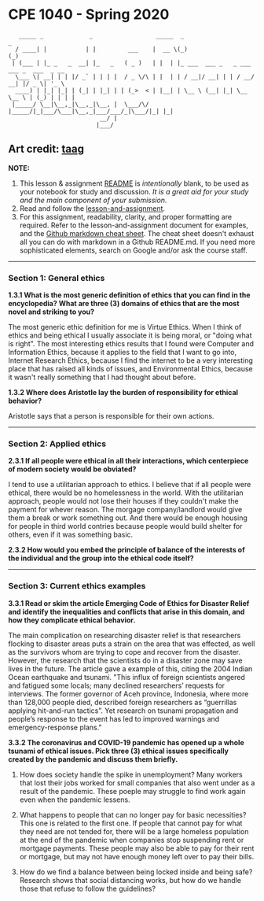 # CPE 1040 - Spring 2020

```
   _____ _             _                  _____  _                        _             
  / ____| |           | |         ___    |  __ \(_)                      (_)            
 | (___ | |_ _   _  __| |_   _   ( _ )   | |  | |_ ___  ___ _   _ ___ ___ _  ___  _ __  
  \___ \| __| | | |/ _` | | | |  / _ \/\ | |  | | / __|/ __| | | / __/ __| |/ _ \| '_ \ 
  ____) | |_| |_| | (_| | |_| | | (_>  < | |__| | \__ \ (__| |_| \__ \__ \ | (_) | | | |
 |_____/ \__|\__,_|\__,_|\__, |  \___/\/ |_____/|_|___/\___|\__,_|___/___/_|\___/|_| |_|
                          __/ |                                                         
                         |___/                                                                                                                                                                             
```

Art credit: [taag](http://patorjk.com/software/taag/#p=display&f=Big&t=Study%20%26%20Discussion)
---

**NOTE:** 
1. This lesson & assignment [README](README.md) is _intentionally_ blank, to be used as your notebook for study and discussion. _It is a great aid for your study and the main component of your submission._
2. Read and follow the [lesson-and-assignment](lesson-and-assignment.md).
3. For this assignment, readability, clarity, and proper formatting are required. Refer to the lesson-and-assignment document for examples, and the [Github markdown cheat sheet](https://github.com/adam-p/markdown-here/wiki/Markdown-Cheatsheet). The cheat sheet doesn't exhaust all you can do with markdown in a Github README.md. If you need more sophisticated elements, search on Google and/or ask the course staff.
---

### Section 1: General ethics

**1.3.1 What is the most generic definition of ethics that you can find in the encyclopedia? What are three (3) domains of ethics that are the most novel and striking to you?**

The most generic ethic definition for me is Virtue Ethics. When I think of ethics and being ethical I usually associate it is being moral, or "doing what is right". The most interesting ethics results that I found were Computer and Information Ethics, because it applies to the field that I want to go into, Internet Research Ethics, because I find the internet to be a very interesting place that has raised all kinds of issues, and Environmental Ethics, because it wasn't really something that I had thought about before.

**1.3.2 Where does Aristotle lay the burden of responsibility for ethical behavior?**

Aristotle says that a person is responsible for their own actions.

---

### Section 2: Applied ethics

**2.3.1 If all people were ethical in all their interactions, which centerpiece of modern society would be obviated?**

I tend to use a utilitarian approach to ethics. I believe that if all people were ethical, there would be no homelessness in the world. With the utilitarian approach, people would not lose their houses if they couldn't make the payment for whever reason. The morgage company/landlord would give them a break or work something out. And there would be enough housing for people in third world contries because people would build shelter for others, even if it was something basic.

**2.3.2 How would you embed the principle of balance of the interests of the individual and the group into the ethical code itself?**

---

### Section 3: Current ethics examples

**3.3.1 Read or skim the article Emerging Code of Ethics for Disaster Relief and identify the inequalities and conflicts that arise in this domain, and how they complicate ethical behavior.**

The main complication on researching disaster relief is that researchers flocking to disaster areas puts a strain on the area that was effected, as well as the survivors whom are trying to cope and recover from the disaster. However, the research that the scientists do in a disaster zone may save lives in the future. The article gave a example of this, citing the 2004 Indian Ocean earthquake and tsunami. "This influx of foreign scientists angered and fatigued some locals; many declined researchers’ requests for interviews. The former governor of Aceh province, Indonesia, where more than 128,000 people died, described foreign researchers as “guerrillas applying hit-and-run tactics”. Yet research on tsunami propagation and people’s response to the event has led to improved warnings and emergency-response plans."

**3.3.2 The coronavirus and COVID-19 pandemic has opened up a whole tsunami of ethical issues. Pick three (3) ethical issues specifically created by the pandemic and discuss them briefly.**

   1. How does society handle the spike in unemployment? Many workers that lost their jobs worked for small companies that also went under as a result of the pandemic. These poeple may struggle to find work again even when the pandemic lessens.
   
   2. What happens to people that can no longer pay for basic necessities? This one is related to the first one. If people that cannot pay for what they need are not tended for, there will be a large homeless population at the end of the pandemic when companies stop suspending rent or mortgage payments. These people may also be able to pay for their rent or mortgage, but may not have enough money left over to pay their bills.
   
   3. How do we find a balance between being locked inside and being safe? Research shows that social distancing works, but how do we handle those that refuse to follow the guidelines?
